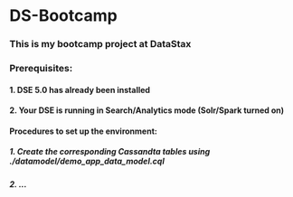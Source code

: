 # DS-Bootcamp

### This is my bootcamp project at DataStax

### Prerequisites:
#### 1. DSE 5.0 has already been installed
#### 2. Your DSE is running in Search/Analytics mode (Solr/Spark turned on)


#### Procedures to set up the environment:
##### 1. Create the corresponding Cassandta tables using ./datamodel/demo_app_data_model.cql
##### 2. ...



